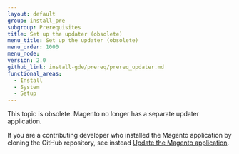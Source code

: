 ```yaml
---
layout: default
group: install_pre
subgroup: Prerequisites
title: Set up the updater (obsolete)
menu_title: Set up the updater (obsolete)
menu_order: 1000
menu_node:
version: 2.0
github_link: install-gde/prereq/prereq_updater.md
functional_areas:
  - Install
  - System
  - Setup
---
```


This topic is obsolete. Magento no longer has a separate updater application.

If you are a contributing developer who installed the Magento application by cloning the GitHub repository, see instead [Update the Magento application]({{page.baseurl}}/install-gde/install/cli/dev_update-magento.html).
